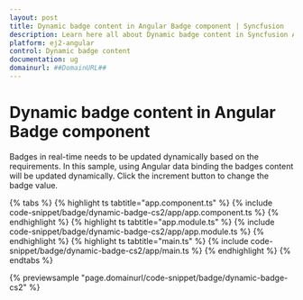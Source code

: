 ```yaml
---
layout: post
title: Dynamic badge content in Angular Badge component | Syncfusion
description: Learn here all about Dynamic badge content in Syncfusion Angular Badge component of Syncfusion Essential JS 2 and more.
platform: ej2-angular
control: Dynamic badge content 
documentation: ug
domainurl: ##DomainURL##
---
```


# Dynamic badge content in Angular Badge component

Badges in real-time needs to be updated dynamically based on the requirements. In this sample, using Angular data binding
the badges content will be updated dynamically. Click the increment button to change the badge value.

{% tabs %}
{% highlight ts tabtitle="app.component.ts" %}
{% include code-snippet/badge/dynamic-badge-cs2/app/app.component.ts %}
{% endhighlight %}
{% highlight ts tabtitle="app.module.ts" %}
{% include code-snippet/badge/dynamic-badge-cs2/app/app.module.ts %}
{% endhighlight %}
{% highlight ts tabtitle="main.ts" %}
{% include code-snippet/badge/dynamic-badge-cs2/app/main.ts %}
{% endhighlight %}
{% endtabs %}
  
{% previewsample "page.domainurl/code-snippet/badge/dynamic-badge-cs2" %}
